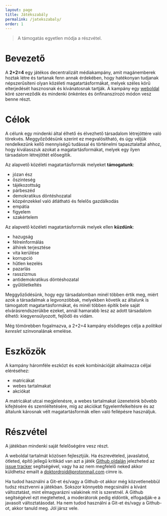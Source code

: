 ```yaml
---
layout: page
title: Játékszabály
permalink: /jatekszabaly/
order: 1
---
```


> A támogatás egyetlen módja a részvétel.

# Bevezető

A **2+2=4** egy játékos decentralizált médiakampány, amit magánemberek hoztak
létre és tartanak fenn annak érdekében, hogy hatékonyan tudjanak népszerűsíteni
olyan közéleti magatartásformákat, melyek széles körű elterjedését hasznosnak és
kívánatosnak tartják. A kampány egy [weboldal][web] köré szerveződik és mindenki
önkéntes és önfinanszírozó módon vesz benne részt.

# Célok

A célunk egy mindenki által élhető és élvezhető társadalom létrejöttére való
törekvés. Meggyőződésünk szerint ez megvalósítható, és úgy véljük rendelkezünk
kellő mennyiségű tudással és történelmi tapasztalattal ahhoz, hogy kiválasszuk
azokat a magatartásformákat, melyek egy ilyen társadalom létrejöttét elősegítik.

Az alapvető közéleti magatartásformák melyeket **támogatunk**:

  * józan ész
  * őszinteség
  * tájékozottság
  * párbeszéd
  * demokratikus döntéshozatal
  * közpénzekkel való átlátható és felelős gazdálkodás
  * empátia
  * figyelem
  * szakértelem

Az alapvető közéleti magatartásformák melyek ellen **küzdünk**:

  * hazugság
  * félreinformálás
  * álhírek terjesztése
  * vita kerülése
  * korrupció
  * hűtlen kezelés
  * pazarlás
  * rasszizmus
  * antidemokratikus döntéshozatal
  * gyűlöletkeltés

Meggyőződésünk, hogy egy társadalomban minél többen értik meg, miért azok a
társadalmak a legvonzóbbak, melyekben követik az általunk is támogatott
magatartásformákat, és minél többen építik bele saját elvárásrendszerükbe
ezeket, annál hamarabb lesz az adott társadalom élhető: kiegyensúlyozott,
fejlődő és vidám.

Még tömörebben fogalmazva, a 2+2=4 kampány elsődleges célja a *politikai
kereslet* színvonalának emelése.

# Eszközök

A kampány háromféle eszközt és ezek kombinációját alkalmazza céljai eléréséhez:

  * matricákat
  * webes tartalmakat
  * akciókat

A matricákat utcai megjelenésre, a webes tartalmakat üzeneteink bővebb
kifejtésére és szemléltetésére, míg az akciókat figyelemfelkeltésre és az
általunk károsnak vélt magatartásformák ellen való fellépésre használjuk.

# Részvétel

A játékban mindenki saját felelőségére vesz részt.

A weboldal tartalmát közösen fejlesztjük. Ha észrevételed, javaslatod, ötleted,
építő jellegű kritikád van azt a játék [Github oldalán][gh] jelezheted az
[issue tracker][tracker] segítségével, vagy ha az nem megfelelő neked akkor
küldhetsz emailt a <doktordroid@protonmail.com> címre is.

Ha tudod használni a Git-et és/vagy a Github-ot akkor még közvetlenebbül tudsz
résztvenni a játékban. Sokszor könnyebb megcsinálni a kívánt változtatást, mint
elmagyarázni valakinek mit is szeretnél. A Github segítségével ezt megteheted, a
moderátorok pedig eldöntik, elfogadják-e a javasolt változtatásodat. Ha nem
tudod használni a Git-et és/vagy a Github-ot, akkor tanuld meg. Jól jársz vele.


[web]: https://doktordroid.github.io/2meg2az4
[gh]: https://github.com/doktordroid/2meg2az4
[tracker]: https://github.com/doktordroid/2meg2az4/issues
